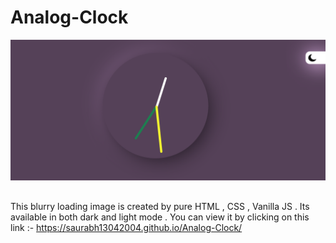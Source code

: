 # Analog-Clock

![alt text](https://github.com/Saurabh13042004/Analog-Clock/blob/main/Demo.png?raw=true)


##
This blurry loading image is created by pure HTML , CSS , Vanilla JS . Its available in both dark and light mode .
You can view it by clicking on this link :- https://saurabh13042004.github.io/Analog-Clock/